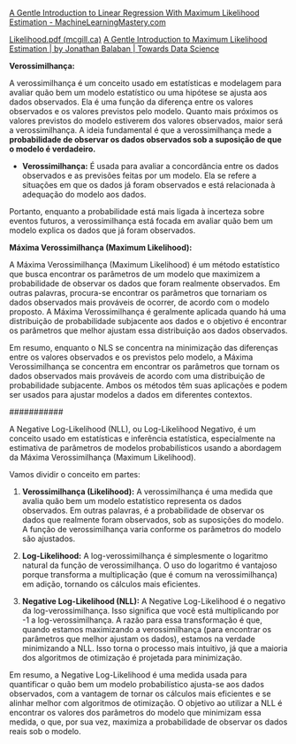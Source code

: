 [A Gentle Introduction to Linear Regression With Maximum Likelihood Estimation - MachineLearningMastery.com](https://machinelearningmastery.com/linear-regression-with-maximum-likelihood-estimation/#:~:text=Coefficients%20of%20a%20linear%20regression,squares%20solution%20to%20linear%20regression.)

[Likelihood.pdf (mcgill.ca)](https://www.medicine.mcgill.ca/epidemiology/hanley/bios601/Likelihood/Likelihood.pdf)
[A Gentle Introduction to Maximum Likelihood Estimation | by Jonathan Balaban | Towards Data Science](https://towardsdatascience.com/a-gentle-introduction-to-maximum-likelihood-estimation-9fbff27ea12f)

**Verossimilhança:**

A verossimilhança é um conceito usado em estatísticas e modelagem para avaliar quão bem um modelo estatístico ou uma hipótese se ajusta aos dados observados. Ela é uma função da diferença entre os valores observados e os valores previstos pelo modelo. Quanto mais próximos os valores previstos do modelo estiverem dos valores observados, maior será a verossimilhança. A ideia fundamental é que a verossimilhança mede a **probabilidade de observar os dados observados sob a suposição de que o modelo é verdadeiro.**


- **Verossimilhança:** É usada para avaliar a concordância entre os dados observados e as previsões feitas por um modelo. Ela se refere a situações em que os dados já foram observados e está relacionada à adequação do modelo aos dados.
    

Portanto, enquanto a probabilidade está mais ligada à incerteza sobre eventos futuros, a verossimilhança está focada em avaliar quão bem um modelo explica os dados que já foram observados.



**Máxima Verossimilhança (Maximum Likelihood):**

A Máxima Verossimilhança (Maximum Likelihood) é um método estatístico que busca encontrar os parâmetros de um modelo que maximizem a probabilidade de observar os dados que foram realmente observados. Em outras palavras, procura-se encontrar os parâmetros que tornariam os dados observados mais prováveis de ocorrer, de acordo com o modelo proposto. A Máxima Verossimilhança é geralmente aplicada quando há uma distribuição de probabilidade subjacente aos dados e o objetivo é encontrar os parâmetros que melhor ajustam essa distribuição aos dados observados.

Em resumo, enquanto o NLS se concentra na minimização das diferenças entre os valores observados e os previstos pelo modelo, a Máxima Verossimilhança se concentra em encontrar os parâmetros que tornam os dados observados mais prováveis de acordo com uma distribuição de probabilidade subjacente. Ambos os métodos têm suas aplicações e podem ser usados para ajustar modelos a dados em diferentes contextos.

###########

A Negative Log-Likelihood (NLL), ou Log-Likelihood Negativo, é um conceito usado em estatísticas e inferência estatística, especialmente na estimativa de parâmetros de modelos probabilísticos usando a abordagem da Máxima Verossimilhança (Maximum Likelihood).

Vamos dividir o conceito em partes:

1. **Verossimilhança (Likelihood):** A verossimilhança é uma medida que avalia quão bem um modelo estatístico representa os dados observados. Em outras palavras, é a probabilidade de observar os dados que realmente foram observados, sob as suposições do modelo. A função de verossimilhança varia conforme os parâmetros do modelo são ajustados.
    
2. **Log-Likelihood:** A log-verossimilhança é simplesmente o logaritmo natural da função de verossimilhança. O uso do logaritmo é vantajoso porque transforma a multiplicação (que é comum na verossimilhança) em adição, tornando os cálculos mais eficientes.
    


3. **Negative Log-Likelihood (NLL):** A Negative Log-Likelihood é o negativo da log-verossimilhança. Isso significa que você está multiplicando por -1 a log-verossimilhança. A razão para essa transformação é que, quando estamos maximizando a verossimilhança (para encontrar os parâmetros que melhor ajustam os dados), estamos na verdade minimizando a NLL. Isso torna o processo mais intuitivo, já que a maioria dos algoritmos de otimização é projetada para minimização.
    

Em resumo, a Negative Log-Likelihood é uma medida usada para quantificar o quão bem um modelo probabilístico ajusta-se aos dados observados, com a vantagem de tornar os cálculos mais eficientes e se alinhar melhor com algoritmos de otimização. O objetivo ao utilizar a NLL é encontrar os valores dos parâmetros do modelo que minimizam essa medida, o que, por sua vez, maximiza a probabilidade de observar os dados reais sob o modelo.

